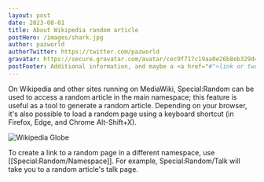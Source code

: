 ```yaml
---
layout: post
date: 2023-08-01
title: About Wikipedia random article
postHero: /images/shark.jpg
author: pazworld
authorTwitter: https://twitter.com/pazworld
gravatar: https://secure.gravatar.com/avatar/cec9f717c19aa0e26b8eb329d495e052?s=150
postFooter: Additional information, and maybe a <a href="#">link or two</a>
---
```


On Wikipedia and other sites running on MediaWiki, Special:Random can be used to access a random article in the main namespace; this feature is useful as a tool to generate a random article. Depending on your browser, it's also possible to load a random page using a keyboard shortcut (in Firefox, Edge, and Chrome Alt-Shift+X). 

<img class="pull-left" src="https://upload.wikimedia.org/wikipedia/commons/thumb/9/97/Wikipedia-logo_thue.png/240px-Wikipedia-logo_thue.png"
     alt="Wikipedia Globe">

To create a link to a random page in a different namespace, use [[Special:Random/Namespace]]. For example, Special:Random/Talk will take you to a random article's talk page. 
